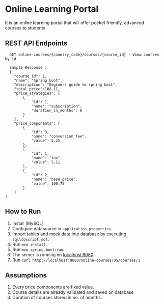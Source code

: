 #  Online Learning Portal
It is an online learning portal that will offer pocket friendly, advanced courses to students.

## REST API Endpoints

```
  GET online-courses/{country_code}/courses/{course_id} - View courses by id
  
  Sample Response :
  {
	"course_id": 1,
	"name": "Spring boot",
	"description": "Beginers guide to spring boot",
	"total_price":108.11,
	"price_strategies": [
		{
			"id": 1,
			"name": "subscription",
			"duration_in_months": 6
		}
	],
	"price_components": [
		{
			"id": 3,
			"name": "conversion_fee",
			"value": 2.25
		},
		{
			"id": 1,
			"name": "tax",
			"value": 5.11
		},
		{
			"id": 2,
			"name": "base_price",
			"value": 100.75
		}
	]
}
```
## How to  Run

  1. Install [MySQL]
  2. Configure datasource in `application.properties`.
  3. Import tables and mock data into database by executing `sql\dbscript.sql`.
  4. Run `mvn install`.
  5. Run `mvn spring-boot:run`.
  6. The server is running on [localhost:8080]().
  7. Run `curl http://localhost:8080/online-courses/US/courses/1`
  
  ## Assumptions
  
  1. Every price components are fixed value.
  2. Course details are already validated and saved on database
  3. Duration of courses stored in no. of months.
